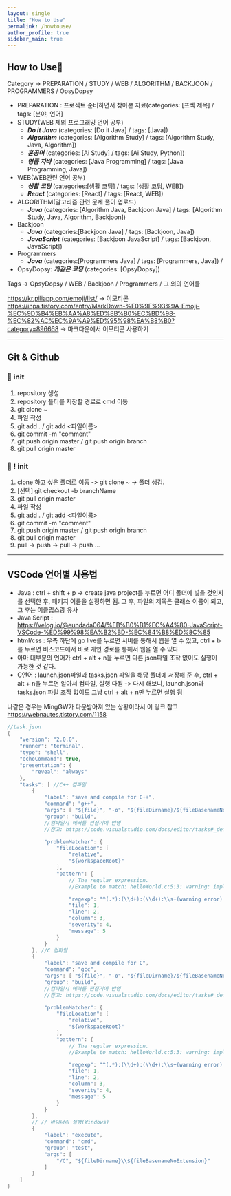 ```yaml
---
layout: single
title: "How to Use"
permalink: /howtouse/
author_profile: true
sidebar_main: true
---
```


## How to Use🚀

Category -> PREPARATION / STUDY / WEB / ALGORITHM / BACKJOON / PROGRAMMERS / OpsyDopsy

- PREPARATION : 프로젝트 준비하면서 찾아본 자료(categories: [프젝 제목] / tags: [분야, 언어]
- STUDY(WEB 제외 프로그래밍 언어 공부)
  - **_Do it Java_** (categories: [Do it Java] / tags: [Java])
  - **_Algorithm_** (categories: [Algorithm Study] / tags: [Algorithm Study, Java, Algorithm])
  - **_혼공머_** (categories: [Ai Study] / tags: [Ai Study, Python])
  - **_명품 자바_** (categories: [Java Programming] / tags: [Java Programming, Java])
- WEB(WEB관련 언어 공부)
  - **_생활 코딩_** (categories:[생활 코딩] / tags: [생활 코딩, WEB])
  - **_React_** (categories: [React] / tags: [React, WEB])
- ALGORITHM(알고리즘 관련 문제 풀이 업로드)
  - **_Java_** (categories: [Algorithm Java, Backjoon Java] / tags: [Algorithm Study, Java, Algorithm, Backjoon])
- Backjoon
  - **_Java_** (categories:[Backjoon Java] / tags: [Backjoon, Java])
  - **_JavaScript_** (categories: [Backjoon JavaScript] / tags: [Backjoon, JavaScript])
- Programmers
  - **_Java_** (categories:[Programmers Java] / tags: [Programmers, Java]) /
- OpsyDopsy: **_개같은 코딩_** (categories: [OpsyDopsy])

Tags -> OpsyDopsy / WEB / Backjoon / Programmers / 그 외의 언어들

<https://kr.piliapp.com/emoji/list/>
-> 이모티콘
<br>
<https://inpa.tistory.com/entry/MarkDown-%F0%9F%93%9A-Emoji-%EC%9D%B4%EB%AA%A8%ED%8B%B0%EC%BD%98-%EC%82%AC%EC%9A%A9%ED%95%98%EA%B8%B0?category=896668> -> 마크다운에서 이모티콘 사용하기 <br>

<hr>

## Git & Github

### 📍 init

1. repository 생성
2. repository 폴더를 저장할 경로로 cmd 이동
3. git clone ~
4. 파일 작성
5. git add . / git add \<파일이름\>
6. git commit -m "comment"
7. git push origin master / git push origin branch
8. git pull origin master

### 📍 ! init

1. clone 하고 싶은 폴더로 이동 -> git clone ~ -> 폴더 생김.
2. [선택] git checkout -b branchName
3. git pull origin master
4. 파일 작성
5. git add . / git add \<파일이름\>
6. git commit -m "comment"
7. git push origin master / git push origin branch
8. git pull origin master
9. pull -> push -> pull -> push ...

<hr>

## VSCode 언어별 사용법

- Java : ctrl + shift + p -> create java project를 누르면 어디 폴더에 넣을 것인지를 선택한 후, 패키지 이름을 설정하면 됨. 그 후, 파일의 제목은 클래스 이름이 되고, 그 후는 이클립스랑 유사
- Java Script : <https://velog.io/@eundada064/%EB%B0%B1%EC%A4%80-JavaScript-VSCode-%ED%99%98%EA%B2%BD-%EC%84%B8%ED%8C%85>
- html/css : 우측 하단에 go live를 누르면 서버를 통해서 웹을 열 수 있고, ctrl + b를 누르면 비스코드에서 바로 개인 경로를 통해서 웹을 열 수 있다.
- 아마 대부분의 언어가 ctrl + alt + n을 누르면 다른 json파일 조작 없이도 실행이 가능한 것 같다.
- C언어 : launch.json파일과 tasks.json 파일을 해당 폴더에 저장해 준 후, ctrl + alt + n을 누르면 알아서 컴파일, 실행 다됨 -> 다시 해보니, launch.json과 tasks.json 파일 조작 없이도 그냥 ctrl + alt + n만 누르면 실행 됨
  <br>

나같은 경우는 MingGW가 다운받아져 있는 상황이라서 이 링크 참고
<https://webnautes.tistory.com/1158>

```c
//task.json
{
    "version": "2.0.0",
    "runner": "terminal",
    "type": "shell",
    "echoCommand": true,
    "presentation": {
        "reveal": "always"
    },
    "tasks": [ //C++ 컴파일
        {
            "label": "save and compile for C++",
            "command": "g++",
            "args": [ "${file}", "-o", "${fileDirname}/${fileBasenameNoExtension}" ],
            "group": "build",
            //컴파일시 에러를 편집기에 반영
            //참고: https://code.visualstudio.com/docs/editor/tasks#_defining-a-problem-matcher

            "problemMatcher": {
                "fileLocation": [
                    "relative",
                    "${workspaceRoot}"
                ],
                "pattern": {
                    // The regular expression.
                    //Example to match: helloWorld.c:5:3: warning: implicit declaration of function 'prinft'

                    "regexp": "^(.*):(\\d+):(\\d+):\\s+(warning error):\\s+(.*)$",
                    "file": 1,
                    "line": 2,
                    "column": 3,
                    "severity": 4,
                    "message": 5
                }
            }
        }, //C 컴파일
        {
            "label": "save and compile for C",
            "command": "gcc",
            "args": [ "${file}", "-o", "${fileDirname}/${fileBasenameNoExtension}" ],
            "group": "build",
            //컴파일시 에러를 편집기에 반영
            //참고: https://code.visualstudio.com/docs/editor/tasks#_defining-a-problem-matcher

            "problemMatcher": {
                "fileLocation": [
                    "relative",
                    "${workspaceRoot}"
                ],
                "pattern": {
                    // The regular expression.
                    //Example to match: helloWorld.c:5:3: warning: implicit declaration of function 'prinft'

                    "regexp": "^(.*):(\\d+):(\\d+):\\s+(warning error):\\s+(.*)$",
                    "file": 1,
                    "line": 2,
                    "column": 3,
                    "severity": 4,
                    "message": 5
                }
            }
        },
        // // 바이너리 실행(Windows)
        {
            "label": "execute",
            "command": "cmd",
            "group": "test",
            "args": [
                "/C", "${fileDirname}\\${fileBasenameNoExtension}"
            ]
        }
    ]
}
```
